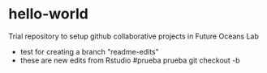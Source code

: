 # hello-world
Trial repository to setup github collaborative projects in Future Oceans Lab
- test for creating a branch "readme-edits"
- these are new edits from Rstudio
#prueba prueba
 git checkout -b <new-branch>